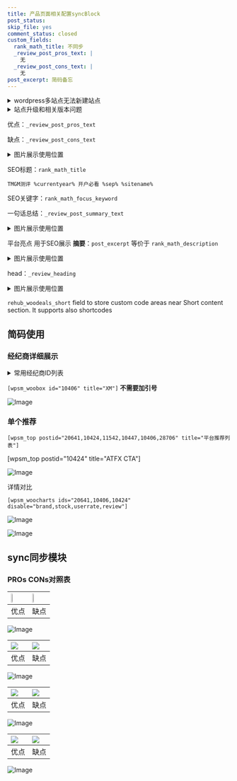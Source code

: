 ```yaml
---
title: 产品页面相关配置syncBlock
post_status: 
skip_file: yes
comment_status: closed
custom_fields:
  rank_math_title: 不同步
  _review_post_pros_text: |
    无
  _review_post_cons_text: |
    无
post_excerpt: 简码备忘
---
```

<details><summary>wordpress多站点无法新建站点</summary>

<li>和报错需要清理cookies一样的原因</li>
<li>wp-config.php里面<code>define( 'SUBDOMAIN_INSTALL', false );//子域名安装</code></li>
<li>新建子站点是用<code>define( 'SUBDOMAIN_INSTALL', true);//子域名安装</code> 完成以后，改成<code>false</code></li>
</details>

<details><summary>站点升级和相关版本问题</summary>

<p>wordpress：5.9.9
woocommerce：7.5.1
出现问题的地方：主题选项里面>><strong>Product layout >>compact style</strong></p>
<p>如何出现没有用过的字段 导致无法保存。先导出配置 然后进行修改，后面再次恢复即可。</p>
<p>出现部分字段无法显示时，需要返回默认布局后，对产品进行保存就好了。</p>
<p></p>
</details>

优点：`_review_post_pros_text`

缺点：`_review_post_cons_text`

<details><summary>图片展示使用位置</summary>

<img src="https://prod-files-secure.s3.us-west-2.amazonaws.com/39ed1227-6d7d-4570-be36-9ccd4a2c4241/f51d3d83-55d4-4bdf-9604-f37ec77ab556/Untitled.png?X-Amz-Algorithm=AWS4-HMAC-SHA256&X-Amz-Content-Sha256=UNSIGNED-PAYLOAD&X-Amz-Credential=ASIAZI2LB466TVCTGJUK%2F20250809%2Fus-west-2%2Fs3%2Faws4_request&X-Amz-Date=20250809T225519Z&X-Amz-Expires=3600&X-Amz-Security-Token=IQoJb3JpZ2luX2VjEI%2F%2F%2F%2F%2F%2F%2F%2F%2F%2F%2FwEaCXVzLXdlc3QtMiJHMEUCIBk2Lo%2B%2Fa%2FKXelLePP44EYv9xHgcUQx9iVqF7AF%2FumRtAiEAkfoa3kTTq7YvtNSeh5phP6KVhc%2Bp8bisiOygHGiNwp4qiAQIyP%2F%2F%2F%2F%2F%2F%2F%2F%2F%2FARAAGgw2Mzc0MjMxODM4MDUiDHgDsP5dX0NBQryFHircA4lQrCj0TzPWGd4IJdXvCQvVKtMe5v11fi4%2FZtpCLI2FdEI1H4cOEnJv2DEOS2JDJxKaD%2BFEYhGJwskVrbNzM2B%2FKfvEqwIw29oTyKM%2Bf7M47cfJGPJdcceBR0YZx1VSZwxUVtNgvMHvKv%2BOIJhirsVudmhfzr%2BmbeHQMCeTi%2FPHIvSy3i1Jk3T84zbG1Ok1l9kRWs3FsKk9iX3qAeELiy1sZsDqxhey4zRuxmonjBfazp5fHIZnPTwba%2BRP1NH3PBM783Vpv2camcM427OZZ%2FiXKa0Vp71414tipCcmws94khqcHchX5Kpcqjvx8SSc%2B6IrK84Ya%2FB2j9fp2QgJ5bbHeVUsPi37l6SkFCBYaxNKZnOeZtU3PFHfdeIec7c4aShhgrLtwcG08JJh%2Be8wWpkKhrSFw5CnuZOyCJjaX4SlCLicRzd74dOuo63pjbDWzwDwKJIUC6iW%2BhLnDzPwsAqw7BaKjrLz5p2%2BY7S6HCoMz6bxsJHgnDPAH0bBH0eqM5ocOJ9A%2Br70fojK4Wi5VnGrExYDWmDyA4NChgygI3Hh9GcnC5JTPVH0Mx4u%2FnYmo5c2R5%2B6RwGbR9KQleQP4EV0j22n0Sv9bSZiqjjrUFakfo3kRsBOgLWSFDF8MMWY38QGOqUBS%2FNViEYB7b2yh4aI5ii0urLrPlASWQnIbavWquNNA9oLBUVcKKGLBK%2FKubSrx3f4fvj5%2FdWa38HEX9DQQZS%2FRF8SrceBw9FKWH03G%2BNLRJyhs%2BsIv%2Flc0w0KjJiYluvfHfTQfD1WkM9QNgEbuiQN5QOu%2FEjGr%2FeyIFS1I4i0VJgfTjXnYcPnl3aEAFrjEfpQl3keK%2BHU%2BrhrMpP9Lr7HfvSWtWZF&X-Amz-Signature=bdba0c9adfef6ee97941dff0ea366e9464607cc4ced1e8780953a58bfc760af7&X-Amz-SignedHeaders=host&x-amz-checksum-mode=ENABLED&x-id=GetObject" alt="Image">
</details>

SEO标题：`rank_math_title`

`TMGM测评 %currentyear% 开户必看 %sep% %sitename%`

SEO关键字：`rank_math_focus_keyword`

一句话总结：`_review_post_summary_text`

<details><summary>图片展示使用位置</summary>

<img src="https://prod-files-secure.s3.us-west-2.amazonaws.com/39ed1227-6d7d-4570-be36-9ccd4a2c4241/4b96a922-296c-4f4e-8630-d1c870cbce01/Untitled.png?X-Amz-Algorithm=AWS4-HMAC-SHA256&X-Amz-Content-Sha256=UNSIGNED-PAYLOAD&X-Amz-Credential=ASIAZI2LB4666RLHCZMK%2F20250809%2Fus-west-2%2Fs3%2Faws4_request&X-Amz-Date=20250809T225519Z&X-Amz-Expires=3600&X-Amz-Security-Token=IQoJb3JpZ2luX2VjEI%2F%2F%2F%2F%2F%2F%2F%2F%2F%2F%2FwEaCXVzLXdlc3QtMiJGMEQCIDTfPMMU9DbVA581I0nULJfoK68SAUKanaL6T8ehwYNKAiAkr38%2FC4y99LNcgL%2B0gCg%2F3M0PI2BGawtrvxi9URiBYSqIBAjI%2F%2F%2F%2F%2F%2F%2F%2F%2F%2F8BEAAaDDYzNzQyMzE4MzgwNSIMezMqZILolQzDM1olKtwD%2Fm9PxKJBBvgG4TL8XQvyRNvAi6zSayozZAMlSdQ4lXjcUMT67j1zdQepc9LvvReBS1O%2BwSBIGuCpW5LiXRvcrZqNengOLKU%2BGUU15Gir%2BDrx9rSv4%2Fvf3lD9GS%2FtLx%2Fu85FPw98NRu0pGCs2sQ7gq7bj%2FPyn6dwyLpZ34bYj8h8fXOdZHAR3d3vizhtHMcr%2BtEW18VpEAsdbHNKCcXRnUAlaRhdSBnRqFwPGriTi1N0biwalBHYOi5cFHNZYlbwUhmAumVBeow%2FWHPfw4XAWrpDmizHOYCi%2BLtUnZsQL8hDAbKVlMqWBJDgRCgxV5TwrTqSkk6P%2FT%2FF45gSZOE9hIw%2Fd5SqdimhhWQTNXjcNztb5b5SZqZVx9cadfeAavtmKAWYcvVUGE37Y73J8FWW%2BpAt1gsi6BxNSigMDB2MftSc%2BCCCbuyleDw3CezDeb3EoFrwDv%2BrVe0AY041uakcN6fkO2JnuPtr59fa1lJShUXXNcbwkEVD%2FzOWYCBcZA08mU917bX9tdfHJ9xEs4eZzKvGh6fsrABIt55nFlKakMxosaZnMJshDfht0wvGR76l1h8xRzpISfCPwnv1uuR9mid7VTnAZhMQDjpoURBt6Qaa3feAb%2FY%2F35Ote3OgwvJjfxAY6pgGHIaFEaSX92CrZTXMHvpHdDMPe8HaeLyBeIEeITtmz%2BXSvQm9lt%2FnV2tlY7E7edyvHus6alE%2BskF0MKgChOEv%2FVU6dXT3Lvizkuqh2eKcXF4oPlVurJ8p7Hzoc%2FpnRPCN7EDA0NQo2KTZTWJbRRUo%2Bz2OrA0p9u12CFYZePj1hw3uOvQ%2BDyN6gJlltkvdpJP9dbUoWwEbh6kzSt89T3e1u4rNgjwoT&X-Amz-Signature=bb35806ba3d62bcae8eb7fd0e7cfc4f8ae77914f2e0a2e5f7cee5b0a7325e964&X-Amz-SignedHeaders=host&x-amz-checksum-mode=ENABLED&x-id=GetObject" alt="Image">
</details>

平台亮点 用于SEO展示 **摘要**：`post_excerpt`  等价于 `rank_math_description`

<details><summary>图片展示使用位置</summary>

<img src="https://prod-files-secure.s3.us-west-2.amazonaws.com/39ed1227-6d7d-4570-be36-9ccd4a2c4241/1ee11f63-b60a-4dfe-a7a7-d58ff23b5d88/Untitled.png?X-Amz-Algorithm=AWS4-HMAC-SHA256&X-Amz-Content-Sha256=UNSIGNED-PAYLOAD&X-Amz-Credential=ASIAZI2LB46632R3ZLUE%2F20250809%2Fus-west-2%2Fs3%2Faws4_request&X-Amz-Date=20250809T225520Z&X-Amz-Expires=3600&X-Amz-Security-Token=IQoJb3JpZ2luX2VjEI%2F%2F%2F%2F%2F%2F%2F%2F%2F%2F%2FwEaCXVzLXdlc3QtMiJHMEUCIQCDPw4HcUCxk8L4Qbvy8dYBMYuDHOMvFQ1FBnirJUfjvAIgGeKSGQM69cvbgDuqI5uUu7zABcEAELXCeTidZ7Mq9KsqiAQIyP%2F%2F%2F%2F%2F%2F%2F%2F%2F%2FARAAGgw2Mzc0MjMxODM4MDUiDPomlo2vejO7MDStVyrcA2kElQMnSPsssDPLrg%2BsTCgMLLqzRFMRTy4HGwypblbYPHupvhQUGNzDDqR4OzXw2qnR%2BN6sg1JWmZCcCZIHGabbmpCtRHhNinX7zbOviVwQuuJ6l%2BYHpf%2BcVhPNKnNXj00tzg7R4qn7dpsBV2UmeMEernPexfXqBiU7B59neB1RxtGbF28X7VcdeDWupd16qsRmbZWvzPbpAWNM8VHvtu0FNw6DgnB7mxEllbnXwLVGE3Y3WVxUIDWP53BBI8RG4rBBYXeLJF7EFoS12DSHLb1wJ%2FOddlzd94PZymB99R9NUHmwTX9UwO6BOLx92om%2B%2BekHoM28heKrXwmbrDp8OPlLc4%2FKb%2FTLtWRRPDvKW%2FCuYDqdwUwlme19TOtFa49knNxmY%2Bmks5wE4BHdTA7QL2UNg4293QS5iJutvAmZuB0Jn%2BtOdhS8gEZT4Ut2%2Ff918TU%2BEVy82yKFOm1mvb6TzA3ogkigpPypZJb%2BgveTHp8ccL8fOmOPgzjUTaqAMnkPHsMlhi3DkNE5csGgvxQl55fK5FkJaVStPNf7GEETiJ1WhtVmDJ4VNNN0Uqw75O5Gqdgm0BahXxUNq6qaZUJwcM4d2C29TMznAf81XlcdYiBOQavolImol8gH3qjZMICZ38QGOqUBmetxXaZXeJnKXurj70DJHffg%2B%2BCbusqShdrnD80ZP5Vs%2FQopJbS8fxnly1EYkXC1A20%2BIHaiaKSp1Nk4Qa26kHJfuGefSJXl6uJyFom2OcGzevmbUshBT%2Bo8IOExG0W0z6xXdgRBuOjRUN0c1vTRdUFQ0x7wwVpp4pZBanP%2BD3WjRdpF5vxROGqBcuecKP%2FtfMYTJhotWBFyXamBnxB2urNzanLj&X-Amz-Signature=e30c0e116c98617facb68e66af77e5df1ac7bbf458ae31ce2c5c3e0a4a25793e&X-Amz-SignedHeaders=host&x-amz-checksum-mode=ENABLED&x-id=GetObject" alt="Image">
<img src="https://prod-files-secure.s3.us-west-2.amazonaws.com/39ed1227-6d7d-4570-be36-9ccd4a2c4241/ad4118b5-78d8-4fbe-801e-3b29b5d99c01/Untitled.png?X-Amz-Algorithm=AWS4-HMAC-SHA256&X-Amz-Content-Sha256=UNSIGNED-PAYLOAD&X-Amz-Credential=ASIAZI2LB46632R3ZLUE%2F20250809%2Fus-west-2%2Fs3%2Faws4_request&X-Amz-Date=20250809T225520Z&X-Amz-Expires=3600&X-Amz-Security-Token=IQoJb3JpZ2luX2VjEI%2F%2F%2F%2F%2F%2F%2F%2F%2F%2F%2FwEaCXVzLXdlc3QtMiJHMEUCIQCDPw4HcUCxk8L4Qbvy8dYBMYuDHOMvFQ1FBnirJUfjvAIgGeKSGQM69cvbgDuqI5uUu7zABcEAELXCeTidZ7Mq9KsqiAQIyP%2F%2F%2F%2F%2F%2F%2F%2F%2F%2FARAAGgw2Mzc0MjMxODM4MDUiDPomlo2vejO7MDStVyrcA2kElQMnSPsssDPLrg%2BsTCgMLLqzRFMRTy4HGwypblbYPHupvhQUGNzDDqR4OzXw2qnR%2BN6sg1JWmZCcCZIHGabbmpCtRHhNinX7zbOviVwQuuJ6l%2BYHpf%2BcVhPNKnNXj00tzg7R4qn7dpsBV2UmeMEernPexfXqBiU7B59neB1RxtGbF28X7VcdeDWupd16qsRmbZWvzPbpAWNM8VHvtu0FNw6DgnB7mxEllbnXwLVGE3Y3WVxUIDWP53BBI8RG4rBBYXeLJF7EFoS12DSHLb1wJ%2FOddlzd94PZymB99R9NUHmwTX9UwO6BOLx92om%2B%2BekHoM28heKrXwmbrDp8OPlLc4%2FKb%2FTLtWRRPDvKW%2FCuYDqdwUwlme19TOtFa49knNxmY%2Bmks5wE4BHdTA7QL2UNg4293QS5iJutvAmZuB0Jn%2BtOdhS8gEZT4Ut2%2Ff918TU%2BEVy82yKFOm1mvb6TzA3ogkigpPypZJb%2BgveTHp8ccL8fOmOPgzjUTaqAMnkPHsMlhi3DkNE5csGgvxQl55fK5FkJaVStPNf7GEETiJ1WhtVmDJ4VNNN0Uqw75O5Gqdgm0BahXxUNq6qaZUJwcM4d2C29TMznAf81XlcdYiBOQavolImol8gH3qjZMICZ38QGOqUBmetxXaZXeJnKXurj70DJHffg%2B%2BCbusqShdrnD80ZP5Vs%2FQopJbS8fxnly1EYkXC1A20%2BIHaiaKSp1Nk4Qa26kHJfuGefSJXl6uJyFom2OcGzevmbUshBT%2Bo8IOExG0W0z6xXdgRBuOjRUN0c1vTRdUFQ0x7wwVpp4pZBanP%2BD3WjRdpF5vxROGqBcuecKP%2FtfMYTJhotWBFyXamBnxB2urNzanLj&X-Amz-Signature=d1f3aaa9a2017c4ed0b874ddf7438b889e769538c8f5d750753ad8b11cf27b7b&X-Amz-SignedHeaders=host&x-amz-checksum-mode=ENABLED&x-id=GetObject" alt="Image">
<img src="https://prod-files-secure.s3.us-west-2.amazonaws.com/39ed1227-6d7d-4570-be36-9ccd4a2c4241/a38cf7c9-a79c-4b64-9e94-13589fe0758b/Untitled.png?X-Amz-Algorithm=AWS4-HMAC-SHA256&X-Amz-Content-Sha256=UNSIGNED-PAYLOAD&X-Amz-Credential=ASIAZI2LB46632R3ZLUE%2F20250809%2Fus-west-2%2Fs3%2Faws4_request&X-Amz-Date=20250809T225520Z&X-Amz-Expires=3600&X-Amz-Security-Token=IQoJb3JpZ2luX2VjEI%2F%2F%2F%2F%2F%2F%2F%2F%2F%2F%2FwEaCXVzLXdlc3QtMiJHMEUCIQCDPw4HcUCxk8L4Qbvy8dYBMYuDHOMvFQ1FBnirJUfjvAIgGeKSGQM69cvbgDuqI5uUu7zABcEAELXCeTidZ7Mq9KsqiAQIyP%2F%2F%2F%2F%2F%2F%2F%2F%2F%2FARAAGgw2Mzc0MjMxODM4MDUiDPomlo2vejO7MDStVyrcA2kElQMnSPsssDPLrg%2BsTCgMLLqzRFMRTy4HGwypblbYPHupvhQUGNzDDqR4OzXw2qnR%2BN6sg1JWmZCcCZIHGabbmpCtRHhNinX7zbOviVwQuuJ6l%2BYHpf%2BcVhPNKnNXj00tzg7R4qn7dpsBV2UmeMEernPexfXqBiU7B59neB1RxtGbF28X7VcdeDWupd16qsRmbZWvzPbpAWNM8VHvtu0FNw6DgnB7mxEllbnXwLVGE3Y3WVxUIDWP53BBI8RG4rBBYXeLJF7EFoS12DSHLb1wJ%2FOddlzd94PZymB99R9NUHmwTX9UwO6BOLx92om%2B%2BekHoM28heKrXwmbrDp8OPlLc4%2FKb%2FTLtWRRPDvKW%2FCuYDqdwUwlme19TOtFa49knNxmY%2Bmks5wE4BHdTA7QL2UNg4293QS5iJutvAmZuB0Jn%2BtOdhS8gEZT4Ut2%2Ff918TU%2BEVy82yKFOm1mvb6TzA3ogkigpPypZJb%2BgveTHp8ccL8fOmOPgzjUTaqAMnkPHsMlhi3DkNE5csGgvxQl55fK5FkJaVStPNf7GEETiJ1WhtVmDJ4VNNN0Uqw75O5Gqdgm0BahXxUNq6qaZUJwcM4d2C29TMznAf81XlcdYiBOQavolImol8gH3qjZMICZ38QGOqUBmetxXaZXeJnKXurj70DJHffg%2B%2BCbusqShdrnD80ZP5Vs%2FQopJbS8fxnly1EYkXC1A20%2BIHaiaKSp1Nk4Qa26kHJfuGefSJXl6uJyFom2OcGzevmbUshBT%2Bo8IOExG0W0z6xXdgRBuOjRUN0c1vTRdUFQ0x7wwVpp4pZBanP%2BD3WjRdpF5vxROGqBcuecKP%2FtfMYTJhotWBFyXamBnxB2urNzanLj&X-Amz-Signature=6a042fc6c9e458d48509d45cd94fbe49afb64f53d724a9fa033029405bede28b&X-Amz-SignedHeaders=host&x-amz-checksum-mode=ENABLED&x-id=GetObject" alt="Image">
<img src="https://prod-files-secure.s3.us-west-2.amazonaws.com/39ed1227-6d7d-4570-be36-9ccd4a2c4241/7da6fc1e-d2ac-42ae-8c75-cb5749aa18f6/Untitled.png?X-Amz-Algorithm=AWS4-HMAC-SHA256&X-Amz-Content-Sha256=UNSIGNED-PAYLOAD&X-Amz-Credential=ASIAZI2LB46632R3ZLUE%2F20250809%2Fus-west-2%2Fs3%2Faws4_request&X-Amz-Date=20250809T225520Z&X-Amz-Expires=3600&X-Amz-Security-Token=IQoJb3JpZ2luX2VjEI%2F%2F%2F%2F%2F%2F%2F%2F%2F%2F%2FwEaCXVzLXdlc3QtMiJHMEUCIQCDPw4HcUCxk8L4Qbvy8dYBMYuDHOMvFQ1FBnirJUfjvAIgGeKSGQM69cvbgDuqI5uUu7zABcEAELXCeTidZ7Mq9KsqiAQIyP%2F%2F%2F%2F%2F%2F%2F%2F%2F%2FARAAGgw2Mzc0MjMxODM4MDUiDPomlo2vejO7MDStVyrcA2kElQMnSPsssDPLrg%2BsTCgMLLqzRFMRTy4HGwypblbYPHupvhQUGNzDDqR4OzXw2qnR%2BN6sg1JWmZCcCZIHGabbmpCtRHhNinX7zbOviVwQuuJ6l%2BYHpf%2BcVhPNKnNXj00tzg7R4qn7dpsBV2UmeMEernPexfXqBiU7B59neB1RxtGbF28X7VcdeDWupd16qsRmbZWvzPbpAWNM8VHvtu0FNw6DgnB7mxEllbnXwLVGE3Y3WVxUIDWP53BBI8RG4rBBYXeLJF7EFoS12DSHLb1wJ%2FOddlzd94PZymB99R9NUHmwTX9UwO6BOLx92om%2B%2BekHoM28heKrXwmbrDp8OPlLc4%2FKb%2FTLtWRRPDvKW%2FCuYDqdwUwlme19TOtFa49knNxmY%2Bmks5wE4BHdTA7QL2UNg4293QS5iJutvAmZuB0Jn%2BtOdhS8gEZT4Ut2%2Ff918TU%2BEVy82yKFOm1mvb6TzA3ogkigpPypZJb%2BgveTHp8ccL8fOmOPgzjUTaqAMnkPHsMlhi3DkNE5csGgvxQl55fK5FkJaVStPNf7GEETiJ1WhtVmDJ4VNNN0Uqw75O5Gqdgm0BahXxUNq6qaZUJwcM4d2C29TMznAf81XlcdYiBOQavolImol8gH3qjZMICZ38QGOqUBmetxXaZXeJnKXurj70DJHffg%2B%2BCbusqShdrnD80ZP5Vs%2FQopJbS8fxnly1EYkXC1A20%2BIHaiaKSp1Nk4Qa26kHJfuGefSJXl6uJyFom2OcGzevmbUshBT%2Bo8IOExG0W0z6xXdgRBuOjRUN0c1vTRdUFQ0x7wwVpp4pZBanP%2BD3WjRdpF5vxROGqBcuecKP%2FtfMYTJhotWBFyXamBnxB2urNzanLj&X-Amz-Signature=49ae89a1f703ef588991bb4a1522f49d5205612bedf7195ecb4e4554222c4874&X-Amz-SignedHeaders=host&x-amz-checksum-mode=ENABLED&x-id=GetObject" alt="Image">
<img src="https://prod-files-secure.s3.us-west-2.amazonaws.com/39ed1227-6d7d-4570-be36-9ccd4a2c4241/7e97f40a-eaee-47f5-b2f9-475f96808fa7/Untitled.png?X-Amz-Algorithm=AWS4-HMAC-SHA256&X-Amz-Content-Sha256=UNSIGNED-PAYLOAD&X-Amz-Credential=ASIAZI2LB46632R3ZLUE%2F20250809%2Fus-west-2%2Fs3%2Faws4_request&X-Amz-Date=20250809T225520Z&X-Amz-Expires=3600&X-Amz-Security-Token=IQoJb3JpZ2luX2VjEI%2F%2F%2F%2F%2F%2F%2F%2F%2F%2F%2FwEaCXVzLXdlc3QtMiJHMEUCIQCDPw4HcUCxk8L4Qbvy8dYBMYuDHOMvFQ1FBnirJUfjvAIgGeKSGQM69cvbgDuqI5uUu7zABcEAELXCeTidZ7Mq9KsqiAQIyP%2F%2F%2F%2F%2F%2F%2F%2F%2F%2FARAAGgw2Mzc0MjMxODM4MDUiDPomlo2vejO7MDStVyrcA2kElQMnSPsssDPLrg%2BsTCgMLLqzRFMRTy4HGwypblbYPHupvhQUGNzDDqR4OzXw2qnR%2BN6sg1JWmZCcCZIHGabbmpCtRHhNinX7zbOviVwQuuJ6l%2BYHpf%2BcVhPNKnNXj00tzg7R4qn7dpsBV2UmeMEernPexfXqBiU7B59neB1RxtGbF28X7VcdeDWupd16qsRmbZWvzPbpAWNM8VHvtu0FNw6DgnB7mxEllbnXwLVGE3Y3WVxUIDWP53BBI8RG4rBBYXeLJF7EFoS12DSHLb1wJ%2FOddlzd94PZymB99R9NUHmwTX9UwO6BOLx92om%2B%2BekHoM28heKrXwmbrDp8OPlLc4%2FKb%2FTLtWRRPDvKW%2FCuYDqdwUwlme19TOtFa49knNxmY%2Bmks5wE4BHdTA7QL2UNg4293QS5iJutvAmZuB0Jn%2BtOdhS8gEZT4Ut2%2Ff918TU%2BEVy82yKFOm1mvb6TzA3ogkigpPypZJb%2BgveTHp8ccL8fOmOPgzjUTaqAMnkPHsMlhi3DkNE5csGgvxQl55fK5FkJaVStPNf7GEETiJ1WhtVmDJ4VNNN0Uqw75O5Gqdgm0BahXxUNq6qaZUJwcM4d2C29TMznAf81XlcdYiBOQavolImol8gH3qjZMICZ38QGOqUBmetxXaZXeJnKXurj70DJHffg%2B%2BCbusqShdrnD80ZP5Vs%2FQopJbS8fxnly1EYkXC1A20%2BIHaiaKSp1Nk4Qa26kHJfuGefSJXl6uJyFom2OcGzevmbUshBT%2Bo8IOExG0W0z6xXdgRBuOjRUN0c1vTRdUFQ0x7wwVpp4pZBanP%2BD3WjRdpF5vxROGqBcuecKP%2FtfMYTJhotWBFyXamBnxB2urNzanLj&X-Amz-Signature=3584ac166e9c5187986723c2284730e02977a78cd35840651487bd23db56b338&X-Amz-SignedHeaders=host&x-amz-checksum-mode=ENABLED&x-id=GetObject" alt="Image">
</details>

head：`_review_heading`

<details><summary>图片展示使用位置</summary>

<img src="https://prod-files-secure.s3.us-west-2.amazonaws.com/39ed1227-6d7d-4570-be36-9ccd4a2c4241/3a4650ad-9887-415c-889a-edd51fa54f27/Untitled.png?X-Amz-Algorithm=AWS4-HMAC-SHA256&X-Amz-Content-Sha256=UNSIGNED-PAYLOAD&X-Amz-Credential=ASIAZI2LB466XQWQ7QPR%2F20250809%2Fus-west-2%2Fs3%2Faws4_request&X-Amz-Date=20250809T225520Z&X-Amz-Expires=3600&X-Amz-Security-Token=IQoJb3JpZ2luX2VjEI%2F%2F%2F%2F%2F%2F%2F%2F%2F%2F%2FwEaCXVzLXdlc3QtMiJHMEUCIGryxiCJ4nqPjd27W0euE5fhF8SfuWQXnXLXZDm4pL4lAiEA5c4oT4xP%2BqRFj7lVc%2FO6GCBotVLPkV1KX5K15xOkeSMqiAQIyP%2F%2F%2F%2F%2F%2F%2F%2F%2F%2FARAAGgw2Mzc0MjMxODM4MDUiDMtuTSc%2FmRTLQlowqircA7FH4g%2BC5%2BHS7flyOqKlHCYIIZm%2Bv2Nsq0onHFg9g9%2FGWVsHDnyvx4Qye0Q10oJ1VjW2sF2WlsHvtXBk7PPPw5Dj1GPXWSfk5lUVqRorQksa5unWk1zG%2B%2FMH%2BHYgc2C1KspT1WHSjnfu9w8DuVfaHWMToP53c9wqJnj2KYc%2FYEbn8kzq42Pv%2FlBcSTyrwrdjQOTnHXdoDXUhxtkVeEdl9dgGg1HqJJFxKZpkzQrzMHTj0F1S5I6B0ReIPtVmdky%2FrNH80MXywthNyMOCuB1J55ar0e%2BvXNZXj88UUzrSjqbFricavG60cAZEsvd%2FDR9sj%2FwNXGmEmchz%2Fil4Mj2d%2Ftnpl7qWQNv5FfWbmh%2F1utfxEbFJa5HyFSKQ%2Bqv%2F38OZMJD4%2F87ASp0%2BNKEuE44jxlSx4ICLaLcMbclpxVT31pzRf49VG%2BZOxDuGFREc3jhvNbpAkcZKlLmPkot6VYEo%2FEFEIXjs2mm5zxcXEULWmTk4OXg6KnWoKglqnuF2wlMdVPZNm7HYVnk%2BmjsI7lCvOKfV01MES2g%2ByY9Zpv4MYI6yq16fIckLqOWl3hHUMq5Zcf81edWfrR%2BFyu0cuP664M8H3I6DjyBw4WHx5FnE56s73eybLXiEZipyrhZFML6Y38QGOqUBz3u2qe0KZyk8dUvpwX1qaYs4v9B8uthzb1QHyuAhgz2dBmmncvgAV1sdkSI2IOPkBNMT8o%2Fa%2F5ugJdPsCDcNgcOL5RhZU3vD1nckE7jV7hXAisKK5intFTDz9%2BfINYa5LeWG1u%2B%2FKbOPtnjejy365eVBihmUb6OURMxB3%2FUdrKwpj4%2FUXlpgPkco1SxQpknVxcWUthQKOzcxu%2BIfr%2Bg3Pgf7c9%2B6&X-Amz-Signature=4d6be4b689dede52a9726e9923d1b6a2ab0d4467c8624a1e2c1e9a347cafd064&X-Amz-SignedHeaders=host&x-amz-checksum-mode=ENABLED&x-id=GetObject" alt="Image">
</details>

`rehub_woodeals_short`	field to store custom code areas near Short content section. It supports also shortcodes



## 简码使用

### 经纪商详细展示

<details><summary>常用经纪商ID列表</summary>

<pre><code class="php">嘉盛 ===> 20641  [wpsm_woobox id="20641" title="嘉盛"]
易信easymarkets ===> 11542  [wpsm_woobox id="11542" title="易信easymarkets"]
ATFX外汇 ===> 10424  [wpsm_woobox id="10424" title="ATFX"]
XM ===> 10406  [wpsm_woobox id="10406" title="XM"]
TMGM ===> 29622  [wpsm_woobox id="29622" title="TMGM"]
HYCM ===> 10447  [wpsm_woobox id="10447" title="HYCM"]
fpmarkets澳福外汇 ===> 20639  [wpsm_woobox id="20639" title="fpmarkets澳福外汇"]</code></pre>
</details>

`[wpsm_woobox id="10406" title="XM"]` **不需要加引号**

![Image](https://prod-files-secure.s3.us-west-2.amazonaws.com/39ed1227-6d7d-4570-be36-9ccd4a2c4241/4f898f9d-0fa7-4e43-acd3-ac6bc7be575a/Untitled.png?X-Amz-Algorithm=AWS4-HMAC-SHA256&X-Amz-Content-Sha256=UNSIGNED-PAYLOAD&X-Amz-Credential=ASIAZI2LB466WASLQEIC%2F20250809%2Fus-west-2%2Fs3%2Faws4_request&X-Amz-Date=20250809T225518Z&X-Amz-Expires=3600&X-Amz-Security-Token=IQoJb3JpZ2luX2VjEI%2F%2F%2F%2F%2F%2F%2F%2F%2F%2F%2FwEaCXVzLXdlc3QtMiJHMEUCIQCIJu%2BEsSfXz3uzo5DwsLZs7tprwlCHaxFTEJpwiqvfigIgWqV6T96JA6DJ80%2BE5KBcffG0NQOg%2FJtE%2FUlf8SIcuHcqiAQIyP%2F%2F%2F%2F%2F%2F%2F%2F%2F%2FARAAGgw2Mzc0MjMxODM4MDUiDJmgniLPM%2Fe%2B%2BcQqLSrcA6MaJzNR3QVv5aSpzDItezHulTkOjB67uC3xumlilr2MO83Fnas%2Flmj5ML16Ihv%2BsIbLOsiZb3KHacvKFR6vCA%2BXXYXxQZb7X9w1gfSPiw5htILeoFBnKjKNGDWMTgK9Tqy4Py01rZ9pG1%2B%2BZ6Y1G9y1cbHcBb5j9sHhMQ4AoGMbc%2BvBUn3p0dh6sBMGp6Ha5%2B7w8H7LzC0P%2BIEneIqoFy0XRUw6BqH4HX4lllgMKpVGRdcA7YxWEKPRBMMa9Y4z5EDIUCRjUXcmd%2BphSEzFFgJKWVjumJG1ofn880YB0eApy7eB4SDE92ZkWNC4yRxa%2FdsD005rKq%2FDes9F%2FvYPS0eG6GslB6zO%2F8q2PhLL1RsMfamvTuM3vjgbiyDLBPr%2BYMyJWa21I3cSAGfBR5T5gWe7QdNDElLleJi7MrcM%2BTkcSYbU4xnBwFsablmuR2aC3g9fnBKZJUYuO26EX8y1NkiApqcM5vBMdenr5DHCrW5aCKyYfKHqAEkxup8Pgw5O2MC21DGiolo7Vc3eYmiBxLB2kcrv3QT9eGGxcbUmEVYy5jc7tMeD1QYTJelAk%2FE1zDSt3ItNbLM3d3abyYevcBAdVC8c5RJWD2Zw1OZbrrUrGtHO5XpCLN%2BsaVo%2BMKmZ38QGOqUByD%2Bl%2FIF%2FRayDNZsr5G3Bj8Q5yUZBE4cFLAgwFy%2FCefF54JzCkUfVpP3BfIVIQcL1EhaxVk7akozSCwsE3qh3klAlaleoOnV7h6bf62Uncg%2B4YECCeRvHgVxg3IAUOdMRUQx9WWaspIShnHfOnmklFmvvL%2Fvf%2BWcXWafVc7hZ3xtxGA2QHWBkxmARAB33u0gWLfSMOO%2BWpkMo98H1mEWOIMl5MwFO&X-Amz-Signature=c22e7541bcb3d9f40e83423e109b466b4687417617f0a9f0ee2aea57ccb887ca&X-Amz-SignedHeaders=host&x-amz-checksum-mode=ENABLED&x-id=GetObject)

### 单个推荐
`[wpsm_top postid="20641,10424,11542,10447,10406,28706" title="平台推荐列表"]`

[wpsm_top postid="10424" title="ATFX CTA"]

![Image](https://prod-files-secure.s3.us-west-2.amazonaws.com/39ed1227-6d7d-4570-be36-9ccd4a2c4241/5ac620dc-51a8-48b6-b55d-91f47299193c/Untitled.png?X-Amz-Algorithm=AWS4-HMAC-SHA256&X-Amz-Content-Sha256=UNSIGNED-PAYLOAD&X-Amz-Credential=ASIAZI2LB466WASLQEIC%2F20250809%2Fus-west-2%2Fs3%2Faws4_request&X-Amz-Date=20250809T225518Z&X-Amz-Expires=3600&X-Amz-Security-Token=IQoJb3JpZ2luX2VjEI%2F%2F%2F%2F%2F%2F%2F%2F%2F%2F%2FwEaCXVzLXdlc3QtMiJHMEUCIQCIJu%2BEsSfXz3uzo5DwsLZs7tprwlCHaxFTEJpwiqvfigIgWqV6T96JA6DJ80%2BE5KBcffG0NQOg%2FJtE%2FUlf8SIcuHcqiAQIyP%2F%2F%2F%2F%2F%2F%2F%2F%2F%2FARAAGgw2Mzc0MjMxODM4MDUiDJmgniLPM%2Fe%2B%2BcQqLSrcA6MaJzNR3QVv5aSpzDItezHulTkOjB67uC3xumlilr2MO83Fnas%2Flmj5ML16Ihv%2BsIbLOsiZb3KHacvKFR6vCA%2BXXYXxQZb7X9w1gfSPiw5htILeoFBnKjKNGDWMTgK9Tqy4Py01rZ9pG1%2B%2BZ6Y1G9y1cbHcBb5j9sHhMQ4AoGMbc%2BvBUn3p0dh6sBMGp6Ha5%2B7w8H7LzC0P%2BIEneIqoFy0XRUw6BqH4HX4lllgMKpVGRdcA7YxWEKPRBMMa9Y4z5EDIUCRjUXcmd%2BphSEzFFgJKWVjumJG1ofn880YB0eApy7eB4SDE92ZkWNC4yRxa%2FdsD005rKq%2FDes9F%2FvYPS0eG6GslB6zO%2F8q2PhLL1RsMfamvTuM3vjgbiyDLBPr%2BYMyJWa21I3cSAGfBR5T5gWe7QdNDElLleJi7MrcM%2BTkcSYbU4xnBwFsablmuR2aC3g9fnBKZJUYuO26EX8y1NkiApqcM5vBMdenr5DHCrW5aCKyYfKHqAEkxup8Pgw5O2MC21DGiolo7Vc3eYmiBxLB2kcrv3QT9eGGxcbUmEVYy5jc7tMeD1QYTJelAk%2FE1zDSt3ItNbLM3d3abyYevcBAdVC8c5RJWD2Zw1OZbrrUrGtHO5XpCLN%2BsaVo%2BMKmZ38QGOqUByD%2Bl%2FIF%2FRayDNZsr5G3Bj8Q5yUZBE4cFLAgwFy%2FCefF54JzCkUfVpP3BfIVIQcL1EhaxVk7akozSCwsE3qh3klAlaleoOnV7h6bf62Uncg%2B4YECCeRvHgVxg3IAUOdMRUQx9WWaspIShnHfOnmklFmvvL%2Fvf%2BWcXWafVc7hZ3xtxGA2QHWBkxmARAB33u0gWLfSMOO%2BWpkMo98H1mEWOIMl5MwFO&X-Amz-Signature=844c5e5079865b3777a6156be4dc47b47aed323dcd027c4846b42f2a681d9c34&X-Amz-SignedHeaders=host&x-amz-checksum-mode=ENABLED&x-id=GetObject)

详情对比

`[wpsm_woocharts ids="20641,10406,10424" disable="brand,stock,userrate,review"]`

![Image](https://prod-files-secure.s3.us-west-2.amazonaws.com/39ed1227-6d7d-4570-be36-9ccd4a2c4241/bf3ba45f-b9f3-4295-8aef-b4a495fd25f4/Untitled.png?X-Amz-Algorithm=AWS4-HMAC-SHA256&X-Amz-Content-Sha256=UNSIGNED-PAYLOAD&X-Amz-Credential=ASIAZI2LB466WASLQEIC%2F20250809%2Fus-west-2%2Fs3%2Faws4_request&X-Amz-Date=20250809T225518Z&X-Amz-Expires=3600&X-Amz-Security-Token=IQoJb3JpZ2luX2VjEI%2F%2F%2F%2F%2F%2F%2F%2F%2F%2F%2FwEaCXVzLXdlc3QtMiJHMEUCIQCIJu%2BEsSfXz3uzo5DwsLZs7tprwlCHaxFTEJpwiqvfigIgWqV6T96JA6DJ80%2BE5KBcffG0NQOg%2FJtE%2FUlf8SIcuHcqiAQIyP%2F%2F%2F%2F%2F%2F%2F%2F%2F%2FARAAGgw2Mzc0MjMxODM4MDUiDJmgniLPM%2Fe%2B%2BcQqLSrcA6MaJzNR3QVv5aSpzDItezHulTkOjB67uC3xumlilr2MO83Fnas%2Flmj5ML16Ihv%2BsIbLOsiZb3KHacvKFR6vCA%2BXXYXxQZb7X9w1gfSPiw5htILeoFBnKjKNGDWMTgK9Tqy4Py01rZ9pG1%2B%2BZ6Y1G9y1cbHcBb5j9sHhMQ4AoGMbc%2BvBUn3p0dh6sBMGp6Ha5%2B7w8H7LzC0P%2BIEneIqoFy0XRUw6BqH4HX4lllgMKpVGRdcA7YxWEKPRBMMa9Y4z5EDIUCRjUXcmd%2BphSEzFFgJKWVjumJG1ofn880YB0eApy7eB4SDE92ZkWNC4yRxa%2FdsD005rKq%2FDes9F%2FvYPS0eG6GslB6zO%2F8q2PhLL1RsMfamvTuM3vjgbiyDLBPr%2BYMyJWa21I3cSAGfBR5T5gWe7QdNDElLleJi7MrcM%2BTkcSYbU4xnBwFsablmuR2aC3g9fnBKZJUYuO26EX8y1NkiApqcM5vBMdenr5DHCrW5aCKyYfKHqAEkxup8Pgw5O2MC21DGiolo7Vc3eYmiBxLB2kcrv3QT9eGGxcbUmEVYy5jc7tMeD1QYTJelAk%2FE1zDSt3ItNbLM3d3abyYevcBAdVC8c5RJWD2Zw1OZbrrUrGtHO5XpCLN%2BsaVo%2BMKmZ38QGOqUByD%2Bl%2FIF%2FRayDNZsr5G3Bj8Q5yUZBE4cFLAgwFy%2FCefF54JzCkUfVpP3BfIVIQcL1EhaxVk7akozSCwsE3qh3klAlaleoOnV7h6bf62Uncg%2B4YECCeRvHgVxg3IAUOdMRUQx9WWaspIShnHfOnmklFmvvL%2Fvf%2BWcXWafVc7hZ3xtxGA2QHWBkxmARAB33u0gWLfSMOO%2BWpkMo98H1mEWOIMl5MwFO&X-Amz-Signature=f9a20b041a4e08284fa95dfb8d601d6245ce43a1519d4bada27b48f21d80bd7f&X-Amz-SignedHeaders=host&x-amz-checksum-mode=ENABLED&x-id=GetObject)

![Image](https://prod-files-secure.s3.us-west-2.amazonaws.com/39ed1227-6d7d-4570-be36-9ccd4a2c4241/30bc56ef-f383-4b48-9768-2ebc9e436ec0/Untitled.png?X-Amz-Algorithm=AWS4-HMAC-SHA256&X-Amz-Content-Sha256=UNSIGNED-PAYLOAD&X-Amz-Credential=ASIAZI2LB466WASLQEIC%2F20250809%2Fus-west-2%2Fs3%2Faws4_request&X-Amz-Date=20250809T225518Z&X-Amz-Expires=3600&X-Amz-Security-Token=IQoJb3JpZ2luX2VjEI%2F%2F%2F%2F%2F%2F%2F%2F%2F%2F%2FwEaCXVzLXdlc3QtMiJHMEUCIQCIJu%2BEsSfXz3uzo5DwsLZs7tprwlCHaxFTEJpwiqvfigIgWqV6T96JA6DJ80%2BE5KBcffG0NQOg%2FJtE%2FUlf8SIcuHcqiAQIyP%2F%2F%2F%2F%2F%2F%2F%2F%2F%2FARAAGgw2Mzc0MjMxODM4MDUiDJmgniLPM%2Fe%2B%2BcQqLSrcA6MaJzNR3QVv5aSpzDItezHulTkOjB67uC3xumlilr2MO83Fnas%2Flmj5ML16Ihv%2BsIbLOsiZb3KHacvKFR6vCA%2BXXYXxQZb7X9w1gfSPiw5htILeoFBnKjKNGDWMTgK9Tqy4Py01rZ9pG1%2B%2BZ6Y1G9y1cbHcBb5j9sHhMQ4AoGMbc%2BvBUn3p0dh6sBMGp6Ha5%2B7w8H7LzC0P%2BIEneIqoFy0XRUw6BqH4HX4lllgMKpVGRdcA7YxWEKPRBMMa9Y4z5EDIUCRjUXcmd%2BphSEzFFgJKWVjumJG1ofn880YB0eApy7eB4SDE92ZkWNC4yRxa%2FdsD005rKq%2FDes9F%2FvYPS0eG6GslB6zO%2F8q2PhLL1RsMfamvTuM3vjgbiyDLBPr%2BYMyJWa21I3cSAGfBR5T5gWe7QdNDElLleJi7MrcM%2BTkcSYbU4xnBwFsablmuR2aC3g9fnBKZJUYuO26EX8y1NkiApqcM5vBMdenr5DHCrW5aCKyYfKHqAEkxup8Pgw5O2MC21DGiolo7Vc3eYmiBxLB2kcrv3QT9eGGxcbUmEVYy5jc7tMeD1QYTJelAk%2FE1zDSt3ItNbLM3d3abyYevcBAdVC8c5RJWD2Zw1OZbrrUrGtHO5XpCLN%2BsaVo%2BMKmZ38QGOqUByD%2Bl%2FIF%2FRayDNZsr5G3Bj8Q5yUZBE4cFLAgwFy%2FCefF54JzCkUfVpP3BfIVIQcL1EhaxVk7akozSCwsE3qh3klAlaleoOnV7h6bf62Uncg%2B4YECCeRvHgVxg3IAUOdMRUQx9WWaspIShnHfOnmklFmvvL%2Fvf%2BWcXWafVc7hZ3xtxGA2QHWBkxmARAB33u0gWLfSMOO%2BWpkMo98H1mEWOIMl5MwFO&X-Amz-Signature=b25fdec47f2faaf02d47bf983d577e975987d0da423b12ea8e78f352af512bf2&X-Amz-SignedHeaders=host&x-amz-checksum-mode=ENABLED&x-id=GetObject)

## sync同步模块

### PROs CONs对照表

| <img src="https://cdn.ifttt.fun/gh/jarlin8/OSS@main/icons/customize/pros.svg" height="auto" width="37.3%"> | <img src="https://cdn.ifttt.fun/gh/jarlin8/OSS@main/icons/customize/cons.svg" height="auto" width="28.8%"> |
| :--- | :--- |
| 优点 | 缺点 |

![Image](https://prod-files-secure.s3.us-west-2.amazonaws.com/39ed1227-6d7d-4570-be36-9ccd4a2c4241/8742b755-dfb5-4004-9a5f-d6e561664bd8/Untitled.png?X-Amz-Algorithm=AWS4-HMAC-SHA256&X-Amz-Content-Sha256=UNSIGNED-PAYLOAD&X-Amz-Credential=ASIAZI2LB466WASLQEIC%2F20250809%2Fus-west-2%2Fs3%2Faws4_request&X-Amz-Date=20250809T225518Z&X-Amz-Expires=3600&X-Amz-Security-Token=IQoJb3JpZ2luX2VjEI%2F%2F%2F%2F%2F%2F%2F%2F%2F%2F%2FwEaCXVzLXdlc3QtMiJHMEUCIQCIJu%2BEsSfXz3uzo5DwsLZs7tprwlCHaxFTEJpwiqvfigIgWqV6T96JA6DJ80%2BE5KBcffG0NQOg%2FJtE%2FUlf8SIcuHcqiAQIyP%2F%2F%2F%2F%2F%2F%2F%2F%2F%2FARAAGgw2Mzc0MjMxODM4MDUiDJmgniLPM%2Fe%2B%2BcQqLSrcA6MaJzNR3QVv5aSpzDItezHulTkOjB67uC3xumlilr2MO83Fnas%2Flmj5ML16Ihv%2BsIbLOsiZb3KHacvKFR6vCA%2BXXYXxQZb7X9w1gfSPiw5htILeoFBnKjKNGDWMTgK9Tqy4Py01rZ9pG1%2B%2BZ6Y1G9y1cbHcBb5j9sHhMQ4AoGMbc%2BvBUn3p0dh6sBMGp6Ha5%2B7w8H7LzC0P%2BIEneIqoFy0XRUw6BqH4HX4lllgMKpVGRdcA7YxWEKPRBMMa9Y4z5EDIUCRjUXcmd%2BphSEzFFgJKWVjumJG1ofn880YB0eApy7eB4SDE92ZkWNC4yRxa%2FdsD005rKq%2FDes9F%2FvYPS0eG6GslB6zO%2F8q2PhLL1RsMfamvTuM3vjgbiyDLBPr%2BYMyJWa21I3cSAGfBR5T5gWe7QdNDElLleJi7MrcM%2BTkcSYbU4xnBwFsablmuR2aC3g9fnBKZJUYuO26EX8y1NkiApqcM5vBMdenr5DHCrW5aCKyYfKHqAEkxup8Pgw5O2MC21DGiolo7Vc3eYmiBxLB2kcrv3QT9eGGxcbUmEVYy5jc7tMeD1QYTJelAk%2FE1zDSt3ItNbLM3d3abyYevcBAdVC8c5RJWD2Zw1OZbrrUrGtHO5XpCLN%2BsaVo%2BMKmZ38QGOqUByD%2Bl%2FIF%2FRayDNZsr5G3Bj8Q5yUZBE4cFLAgwFy%2FCefF54JzCkUfVpP3BfIVIQcL1EhaxVk7akozSCwsE3qh3klAlaleoOnV7h6bf62Uncg%2B4YECCeRvHgVxg3IAUOdMRUQx9WWaspIShnHfOnmklFmvvL%2Fvf%2BWcXWafVc7hZ3xtxGA2QHWBkxmARAB33u0gWLfSMOO%2BWpkMo98H1mEWOIMl5MwFO&X-Amz-Signature=4b6302655703feeb8c6d6050afb540eac0ef6f3e742b1def494efda5e3d8d11e&X-Amz-SignedHeaders=host&x-amz-checksum-mode=ENABLED&x-id=GetObject)

| <img src="https://cdn.ifttt.fun/gh/jarlin8/OSS@main/icons/customize/pros1.svg" height="auto"> | <img src="https://cdn.ifttt.fun/gh/jarlin8/OSS@main/icons/customize/cons1.svg" height="auto"> |
| :--- | :--- |
| 优点 | 缺点 |

![Image](https://prod-files-secure.s3.us-west-2.amazonaws.com/39ed1227-6d7d-4570-be36-9ccd4a2c4241/806358f8-c9c4-4e17-bb35-c6c76a5397a5/Untitled.png?X-Amz-Algorithm=AWS4-HMAC-SHA256&X-Amz-Content-Sha256=UNSIGNED-PAYLOAD&X-Amz-Credential=ASIAZI2LB466WASLQEIC%2F20250809%2Fus-west-2%2Fs3%2Faws4_request&X-Amz-Date=20250809T225518Z&X-Amz-Expires=3600&X-Amz-Security-Token=IQoJb3JpZ2luX2VjEI%2F%2F%2F%2F%2F%2F%2F%2F%2F%2F%2FwEaCXVzLXdlc3QtMiJHMEUCIQCIJu%2BEsSfXz3uzo5DwsLZs7tprwlCHaxFTEJpwiqvfigIgWqV6T96JA6DJ80%2BE5KBcffG0NQOg%2FJtE%2FUlf8SIcuHcqiAQIyP%2F%2F%2F%2F%2F%2F%2F%2F%2F%2FARAAGgw2Mzc0MjMxODM4MDUiDJmgniLPM%2Fe%2B%2BcQqLSrcA6MaJzNR3QVv5aSpzDItezHulTkOjB67uC3xumlilr2MO83Fnas%2Flmj5ML16Ihv%2BsIbLOsiZb3KHacvKFR6vCA%2BXXYXxQZb7X9w1gfSPiw5htILeoFBnKjKNGDWMTgK9Tqy4Py01rZ9pG1%2B%2BZ6Y1G9y1cbHcBb5j9sHhMQ4AoGMbc%2BvBUn3p0dh6sBMGp6Ha5%2B7w8H7LzC0P%2BIEneIqoFy0XRUw6BqH4HX4lllgMKpVGRdcA7YxWEKPRBMMa9Y4z5EDIUCRjUXcmd%2BphSEzFFgJKWVjumJG1ofn880YB0eApy7eB4SDE92ZkWNC4yRxa%2FdsD005rKq%2FDes9F%2FvYPS0eG6GslB6zO%2F8q2PhLL1RsMfamvTuM3vjgbiyDLBPr%2BYMyJWa21I3cSAGfBR5T5gWe7QdNDElLleJi7MrcM%2BTkcSYbU4xnBwFsablmuR2aC3g9fnBKZJUYuO26EX8y1NkiApqcM5vBMdenr5DHCrW5aCKyYfKHqAEkxup8Pgw5O2MC21DGiolo7Vc3eYmiBxLB2kcrv3QT9eGGxcbUmEVYy5jc7tMeD1QYTJelAk%2FE1zDSt3ItNbLM3d3abyYevcBAdVC8c5RJWD2Zw1OZbrrUrGtHO5XpCLN%2BsaVo%2BMKmZ38QGOqUByD%2Bl%2FIF%2FRayDNZsr5G3Bj8Q5yUZBE4cFLAgwFy%2FCefF54JzCkUfVpP3BfIVIQcL1EhaxVk7akozSCwsE3qh3klAlaleoOnV7h6bf62Uncg%2B4YECCeRvHgVxg3IAUOdMRUQx9WWaspIShnHfOnmklFmvvL%2Fvf%2BWcXWafVc7hZ3xtxGA2QHWBkxmARAB33u0gWLfSMOO%2BWpkMo98H1mEWOIMl5MwFO&X-Amz-Signature=85025c4d3e6caac64dca2033f6fbca1f33bc6ef7d28c0fc45cb13835ca56cf62&X-Amz-SignedHeaders=host&x-amz-checksum-mode=ENABLED&x-id=GetObject)

| <img src="https://cdn.ifttt.fun/gh/jarlin8/OSS@main/icons/customize/pros2.svg" height="auto"> | <img src="https://cdn.ifttt.fun/gh/jarlin8/OSS@main/icons/customize/cons2.svg" height="auto"> |
| :--- | :--- |
| 优点 | 缺点 |

![Image](https://prod-files-secure.s3.us-west-2.amazonaws.com/39ed1227-6d7d-4570-be36-9ccd4a2c4241/a9245ec9-70dd-4005-b534-0d54315fc5f3/Untitled.png?X-Amz-Algorithm=AWS4-HMAC-SHA256&X-Amz-Content-Sha256=UNSIGNED-PAYLOAD&X-Amz-Credential=ASIAZI2LB466WASLQEIC%2F20250809%2Fus-west-2%2Fs3%2Faws4_request&X-Amz-Date=20250809T225518Z&X-Amz-Expires=3600&X-Amz-Security-Token=IQoJb3JpZ2luX2VjEI%2F%2F%2F%2F%2F%2F%2F%2F%2F%2F%2FwEaCXVzLXdlc3QtMiJHMEUCIQCIJu%2BEsSfXz3uzo5DwsLZs7tprwlCHaxFTEJpwiqvfigIgWqV6T96JA6DJ80%2BE5KBcffG0NQOg%2FJtE%2FUlf8SIcuHcqiAQIyP%2F%2F%2F%2F%2F%2F%2F%2F%2F%2FARAAGgw2Mzc0MjMxODM4MDUiDJmgniLPM%2Fe%2B%2BcQqLSrcA6MaJzNR3QVv5aSpzDItezHulTkOjB67uC3xumlilr2MO83Fnas%2Flmj5ML16Ihv%2BsIbLOsiZb3KHacvKFR6vCA%2BXXYXxQZb7X9w1gfSPiw5htILeoFBnKjKNGDWMTgK9Tqy4Py01rZ9pG1%2B%2BZ6Y1G9y1cbHcBb5j9sHhMQ4AoGMbc%2BvBUn3p0dh6sBMGp6Ha5%2B7w8H7LzC0P%2BIEneIqoFy0XRUw6BqH4HX4lllgMKpVGRdcA7YxWEKPRBMMa9Y4z5EDIUCRjUXcmd%2BphSEzFFgJKWVjumJG1ofn880YB0eApy7eB4SDE92ZkWNC4yRxa%2FdsD005rKq%2FDes9F%2FvYPS0eG6GslB6zO%2F8q2PhLL1RsMfamvTuM3vjgbiyDLBPr%2BYMyJWa21I3cSAGfBR5T5gWe7QdNDElLleJi7MrcM%2BTkcSYbU4xnBwFsablmuR2aC3g9fnBKZJUYuO26EX8y1NkiApqcM5vBMdenr5DHCrW5aCKyYfKHqAEkxup8Pgw5O2MC21DGiolo7Vc3eYmiBxLB2kcrv3QT9eGGxcbUmEVYy5jc7tMeD1QYTJelAk%2FE1zDSt3ItNbLM3d3abyYevcBAdVC8c5RJWD2Zw1OZbrrUrGtHO5XpCLN%2BsaVo%2BMKmZ38QGOqUByD%2Bl%2FIF%2FRayDNZsr5G3Bj8Q5yUZBE4cFLAgwFy%2FCefF54JzCkUfVpP3BfIVIQcL1EhaxVk7akozSCwsE3qh3klAlaleoOnV7h6bf62Uncg%2B4YECCeRvHgVxg3IAUOdMRUQx9WWaspIShnHfOnmklFmvvL%2Fvf%2BWcXWafVc7hZ3xtxGA2QHWBkxmARAB33u0gWLfSMOO%2BWpkMo98H1mEWOIMl5MwFO&X-Amz-Signature=e682453ac0c15dec697b3520d311494712acbf07dc73403b781e3e21f87286d6&X-Amz-SignedHeaders=host&x-amz-checksum-mode=ENABLED&x-id=GetObject)

| <img src="https://cdn.ifttt.fun/gh/jarlin8/OSS@main/icons/customize/pros3.svg" height="auto"> | <img src="https://cdn.ifttt.fun/gh/jarlin8/OSS@main/icons/customize/cons3.svg" height="auto"> |
| :--- | :--- |
| 优点 | 缺点 |

![Image](https://prod-files-secure.s3.us-west-2.amazonaws.com/39ed1227-6d7d-4570-be36-9ccd4a2c4241/e1e580a2-2e5c-4780-9ff4-19c318fc2284/Untitled.png?X-Amz-Algorithm=AWS4-HMAC-SHA256&X-Amz-Content-Sha256=UNSIGNED-PAYLOAD&X-Amz-Credential=ASIAZI2LB466WASLQEIC%2F20250809%2Fus-west-2%2Fs3%2Faws4_request&X-Amz-Date=20250809T225518Z&X-Amz-Expires=3600&X-Amz-Security-Token=IQoJb3JpZ2luX2VjEI%2F%2F%2F%2F%2F%2F%2F%2F%2F%2F%2FwEaCXVzLXdlc3QtMiJHMEUCIQCIJu%2BEsSfXz3uzo5DwsLZs7tprwlCHaxFTEJpwiqvfigIgWqV6T96JA6DJ80%2BE5KBcffG0NQOg%2FJtE%2FUlf8SIcuHcqiAQIyP%2F%2F%2F%2F%2F%2F%2F%2F%2F%2FARAAGgw2Mzc0MjMxODM4MDUiDJmgniLPM%2Fe%2B%2BcQqLSrcA6MaJzNR3QVv5aSpzDItezHulTkOjB67uC3xumlilr2MO83Fnas%2Flmj5ML16Ihv%2BsIbLOsiZb3KHacvKFR6vCA%2BXXYXxQZb7X9w1gfSPiw5htILeoFBnKjKNGDWMTgK9Tqy4Py01rZ9pG1%2B%2BZ6Y1G9y1cbHcBb5j9sHhMQ4AoGMbc%2BvBUn3p0dh6sBMGp6Ha5%2B7w8H7LzC0P%2BIEneIqoFy0XRUw6BqH4HX4lllgMKpVGRdcA7YxWEKPRBMMa9Y4z5EDIUCRjUXcmd%2BphSEzFFgJKWVjumJG1ofn880YB0eApy7eB4SDE92ZkWNC4yRxa%2FdsD005rKq%2FDes9F%2FvYPS0eG6GslB6zO%2F8q2PhLL1RsMfamvTuM3vjgbiyDLBPr%2BYMyJWa21I3cSAGfBR5T5gWe7QdNDElLleJi7MrcM%2BTkcSYbU4xnBwFsablmuR2aC3g9fnBKZJUYuO26EX8y1NkiApqcM5vBMdenr5DHCrW5aCKyYfKHqAEkxup8Pgw5O2MC21DGiolo7Vc3eYmiBxLB2kcrv3QT9eGGxcbUmEVYy5jc7tMeD1QYTJelAk%2FE1zDSt3ItNbLM3d3abyYevcBAdVC8c5RJWD2Zw1OZbrrUrGtHO5XpCLN%2BsaVo%2BMKmZ38QGOqUByD%2Bl%2FIF%2FRayDNZsr5G3Bj8Q5yUZBE4cFLAgwFy%2FCefF54JzCkUfVpP3BfIVIQcL1EhaxVk7akozSCwsE3qh3klAlaleoOnV7h6bf62Uncg%2B4YECCeRvHgVxg3IAUOdMRUQx9WWaspIShnHfOnmklFmvvL%2Fvf%2BWcXWafVc7hZ3xtxGA2QHWBkxmARAB33u0gWLfSMOO%2BWpkMo98H1mEWOIMl5MwFO&X-Amz-Signature=053f9f97aa594867cfa1d42a624862c8db2783a1f25ab37cefb05f8785a35e7f&X-Amz-SignedHeaders=host&x-amz-checksum-mode=ENABLED&x-id=GetObject)